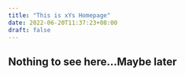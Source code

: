 ```yaml
---
title: "This is xYs Homepage"
date: 2022-06-20T11:37:23+08:00
draft: false
---
```


## Nothing to see here...Maybe later